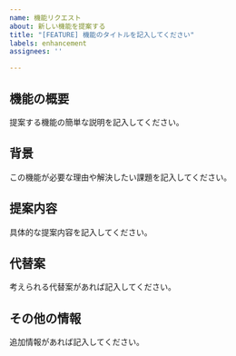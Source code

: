 ```yaml
---
name: 機能リクエスト
about: 新しい機能を提案する
title: "[FEATURE] 機能のタイトルを記入してください"
labels: enhancement
assignees: ''

---
```


## 機能の概要
提案する機能の簡単な説明を記入してください。

## 背景
この機能が必要な理由や解決したい課題を記入してください。

## 提案内容
具体的な提案内容を記入してください。

## 代替案
考えられる代替案があれば記入してください。

## その他の情報
追加情報があれば記入してください。
